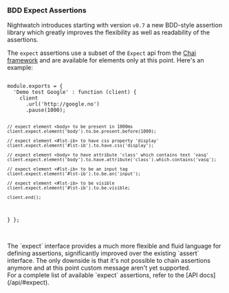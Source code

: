 ### BDD Expect Assertions

Nightwatch introduces starting with version `v0.7` a new BDD-style assertion library which greatly improves the flexibility as well as readability of the assertions.
 
The `expect` assertions use a subset of the `Expect` api from the [Chai framework](http://chaijs.com/api/bdd/) and are available for elements only at this point. Here's an example:

<div class="sample-test">
<pre data-language="javascript"><code class="language-javascript">
module.exports = {
  'Demo test Google' : function (client) {
    client
      .url('http://google.no')
      .pause(1000);
    
    // expect element <body> to be present in 1000ms
    client.expect.element('body').to.be.present.before(1000);
    
    // expect element <#lst-ib> to have css property 'display'
    client.expect.element('#lst-ib').to.have.css('display');
    
    // expect element <body> to have attribute 'class' which contains text 'vasq'
    client.expect.element('body').to.have.attribute('class').which.contains('vasq');
    
    // expect element <#lst-ib> to be an input tag
    client.expect.element('#lst-ib').to.be.an('input');
    
    // expect element <#lst-ib> to be visible
    client.expect.element('#lst-ib').to.be.visible;
    
    client.end();
  }
};
</code></pre>
</div>

<br>
The `expect` interface provides a much more flexible and fluid language for defining assertions, significantly improved over the existing `assert` interface. The only downside is that it's not possible to chain assertions anymore and at this point custom message aren't yet supported.

<br>
For a complete list of available `expect` assertions, refer to the [API docs](/api/#expect).